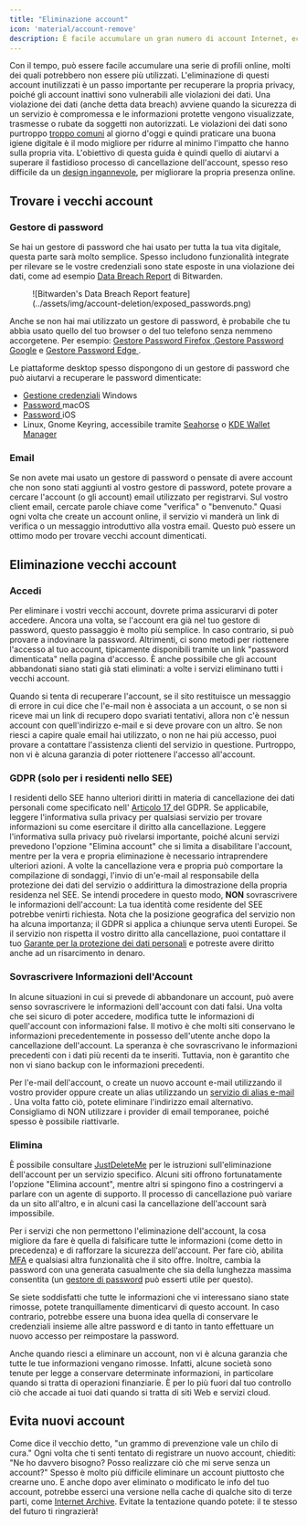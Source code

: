 ```yaml
---
title: "Eliminazione account"
icon: 'material/account-remove'
description: È facile accumulare un gran numero di account Internet, ecco alcuni consigli su come sfoltire la vostra collezione.
---
```


Con il tempo, può essere facile accumulare una serie di profili online, molti dei quali potrebbero non essere più utilizzati. L'eliminazione di questi account inutilizzati è un passo importante per recuperare la propria privacy, poiché gli account inattivi sono vulnerabili alle violazioni dei dati. Una violazione dei dati (anche detta data breach) avviene quando la sicurezza di un servizio è compromessa e le informazioni protette vengono visualizzate, trasmesse o rubate da soggetti non autorizzati. Le violazioni dei dati sono purtroppo [troppo comuni](https://haveibeenpwned.com/PwnedWebsites) al giorno d'oggi e quindi praticare una buona igiene digitale è il modo migliore per ridurre al minimo l'impatto che hanno sulla propria vita. L'obiettivo di questa guida è quindi quello di aiutarvi a superare il fastidioso processo di cancellazione dell'account, spesso reso difficile da un [design ingannevole](https://www.deceptive.design/), per migliorare la propria presenza online.

## Trovare i vecchi account

### Gestore di password

Se hai un gestore di password che hai usato per tutta la tua vita digitale, questa parte sarà molto semplice. Spesso includono funzionalità integrate per rilevare se le vostre credenziali sono state esposte in una violazione dei dati, come ad esempio [Data Breach Report](https://bitwarden.com/blog/have-you-been-pwned/) di Bitwarden.

<figure markdown>
  ![Bitwarden's Data Breach Report feature](../assets/img/account-deletion/exposed_passwords.png)
</figure>

Anche se non hai mai utilizzato un gestore di password, è probabile che tu abbia usato quello del tuo browser o del tuo telefono senza nemmeno accorgetene. Per esempio: [Gestore Password Firefox ](https://support.mozilla.org/kb/password-manager-remember-delete-edit-logins),[Gestore Password Google](https://passwords.google.com/intro) e [ Gestore Password Edge ](https://support.microsoft.com/en-us/microsoft-edge/save-or-forget-passwords-in-microsoft-edge-b4beecb0-f2a8-1ca0-f26f-9ec247a3f336).

Le piattaforme desktop spesso dispongono di un gestore di password che può aiutarvi a recuperare le password dimenticate:

- [Gestione credenziali](https://support.microsoft.com/en-us/windows/accessing-credential-manager-1b5c916a-6a16-889f-8581-fc16e8165ac0) Windows
- [Password ](https://support.apple.com/en-us/HT211145) macOS
- [ Password ](https://support.apple.com/en-us/HT211146) iOS
- Linux, Gnome Keyring, accessibile tramite [Seahorse](https://wiki.gnome.org/Apps/Seahorse) o [KDE Wallet Manager](https://userbase.kde.org/KDE_Wallet_Manager)

### Email

Se non avete mai usato un gestore di password o pensate di avere account che non sono stati aggiunti al vostro gestore di password, potete provare a cercare l'account (o gli account) email utilizzato per registrarvi. Sul vostro client email, cercate parole chiave come "verifica" o "benvenuto." Quasi ogni volta che create un account online, il servizio vi manderà un link di verifica o un messaggio introduttivo alla vostra email. Questo può essere un ottimo modo per trovare vecchi account dimenticati.

## Eliminazione vecchi account

### Accedi

Per eliminare i vostri vecchi account, dovrete prima assicurarvi di poter accedere. Ancora una volta, se l'account era già nel tuo gestore di password, questo passaggio è molto più semplice. In caso contrario, si può provare a indovinare la password. Altrimenti, ci sono metodi per riottenere l'accesso al tuo account, tipicamente disponibili tramite un link "password dimenticata" nella pagina d'accesso. È anche possibile che gli account abbandonati siano stati già stati eliminati: a volte i servizi eliminano tutti i vecchi account.

Quando si tenta di recuperare l'account, se il sito restituisce un messaggio di errore in cui dice che l'e-mail non è associata a un account, o se non si riceve mai un link di recupero dopo svariati tentativi, allora non c'è nessun account con quell'indirizzo e-mail e si deve provare con un altro. Se non riesci a capire quale email hai utilizzato, o non ne hai più accesso, puoi provare a contattare l'assistenza clienti del servizio in questione. Purtroppo, non vi è alcuna garanzia di poter riottenere l'accesso all'account.

### GDPR (solo per i residenti nello SEE)

I residenti dello SEE hanno ulteriori diritti in materia di cancellazione dei dati personali come specificato nell' [ Articolo 17 ](https://www.gdpr.org/regulation/article-17.html) del GDPR. Se applicabile, leggere l'informativa sulla privacy per qualsiasi servizio per trovare informazioni su come esercitare il diritto alla cancellazione. Leggere l'informativa sulla privacy può rivelarsi importante, poiché alcuni servizi prevedono l'opzione "Elimina account" che si limita a disabilitare l'account, mentre per la vera e propria eliminazione è necessario intraprendere ulteriori azioni. A volte la cancellazione vera e propria può comportare la compilazione di sondaggi, l'invio di un'e-mail al responsabile della protezione dei dati del servizio o addirittura la dimostrazione della propria residenza nel SEE. Se intendi procedere in questo modo, **NON** sovrascrivere le informazioni dell'account: La tua identità come residente del SEE potrebbe venirti richiesta. Nota che la posizione geografica del servizio non ha alcuna importanza; il GDPR si applica a chiunque serva utenti Europei. Se il servizio non rispetta il vostro diritto alla cancellazione, puoi contattare il tuo [Garante per la protezione dei dati personali](https://ec.europa.eu/info/law/law-topic/data-protection/reform/rights-citizens/redress/what-should-i-do-if-i-think-my-personal-data-protection-rights-havent-been-respected_en) e potreste avere diritto anche ad un risarcimento in denaro.

### Sovrascrivere Informazioni dell'Account

In alcune situazioni in cui si prevede di abbandonare un account, può avere senso sovrascrivere le informazioni dell'account con dati falsi. Una volta che sei sicuro di poter accedere, modifica tutte le informazioni di quell'account con informazioni false. Il motivo è che molti siti conservano le informazioni precedentemente in possesso dell'utente anche dopo la cancellazione dell'account. La speranza è che sovrascrivano le informazioni precedenti con i dati più recenti da te inseriti. Tuttavia, non è garantito che non vi siano backup con le informazioni precedenti.

Per l'e-mail dell'account, o create un nuovo account e-mail utilizzando il vostro provider oppure create un alias utilizzando un [servizio di alias e-mail ](../email.md#email-aliasing-services). Una volta fatto ciò, potete eliminare l'indirizzo email alternativo. Consigliamo di NON utilizzare i provider di email temporanee, poiché spesso è possibile riattivarle.

### Elimina

È possibile consultare [JustDeleteMe](https://justdeleteme.xyz) per le istruzioni sull'eliminazione dell'account per un servizio specifico. Alcuni siti offrono fortunatamente l'opzione "Elimina account", mentre altri si spingono fino a costringervi a parlare con un agente di supporto. Il processo di cancellazione può variare da un sito all'altro, e in alcuni casi la cancellazione dell'account sarà impossibile.

Per i servizi che non permettono l'eliminazione dell'account, la cosa migliore da fare è quella di falsificare tutte le informazioni (come detto in precedenza) e di rafforzare la sicurezza dell'account. Per fare ciò, abilita [MFA](multi-factor-authentication.md) e qualsiasi altra funzionalità che il sito offre. Inoltre, cambia la password con una generata casualmente che sia della lunghezza massima consentita (un [gestore di password](../passwords.md) può esserti utile per questo).

Se siete soddisfatti che tutte le informazioni che vi interessano siano state rimosse, potete tranquillamente dimenticarvi di questo account. In caso contrario, potrebbe essere una buona idea quella di conservare le credenziali insieme alle altre password e di tanto in tanto effettuare un nuovo accesso per reimpostare la password.

Anche quando riesci a eliminare un account, non vi è alcuna garanzia che tutte le tue informazioni vengano rimosse. Infatti, alcune società sono tenute per legge a conservare determinate informazioni, in particolare quando si tratta di operazioni finanziarie. È per lo più fuori dal tuo controllo ciò che accade ai tuoi dati quando si tratta di siti Web e servizi cloud.

## Evita nuovi account

Come dice il vecchio detto, "un grammo di prevenzione vale un chilo di cura." Ogni volta che ti senti tentato di registrare un nuovo account, chiediti: "Ne ho davvero bisogno? Posso realizzare ciò che mi serve senza un account?" Spesso è molto più difficile eliminare un account piuttosto che crearne uno. E anche dopo aver eliminato o modificato le info del tuo account, potrebbe esserci una versione nella cache di qualche sito di terze parti, come [Internet Archive](https://archive.org/). Evitate la tentazione quando potete: il te stesso del futuro ti ringrazierà!
